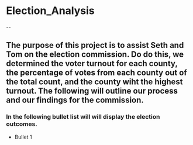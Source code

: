 # Election_Analysis
--
## The purpose of this project is to assist Seth and Tom on the election commission. Do do this, we determined the voter turnout for each county, the percentage of votes from each county out of the total count, and the county wiht the highest turnout. The following will outline our process and our findings for the commission. 

### In the following bullet list will will display the election outcomes. 

* Bullet 1 
  

